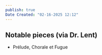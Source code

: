 ```yaml
---
publish: true
Date Created: "02-16-2025 12:12"
---
```

## Notable pieces (via Dr. Lent)
- Prélude, Chorale et Fugue